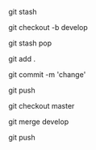 git stash

git checkout -b develop

git stash pop

git add .

git commit -m 'change'

git push

git checkout master

git merge develop

git push